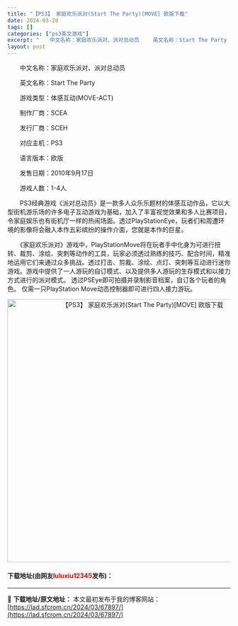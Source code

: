 ```yaml
---
title: "【PS3】 家庭欢乐派对(Start The Party)[MOVE] 欧版下载"
date: 2024-03-28
tags: []
categories: ["ps3英文游戏"]
excerpt: "　　中文名称：家庭欢乐派对、派对总动员 　　英文名称：Start The Party 　　游戏类型：体感互动(MOVE-ACT) 　　制作厂商：SCEA 　　发行厂商：SCEH 　　对应主机：PS3 　　语言版本：欧版 　　发售日期：2010年9月17日 　　游戏人数：1-4人 　　PS3经典游戏《&hellip;"
layout: post
---
```


 <p>　　中文名称：家庭欢乐派对、派对总动员</p> <p>　　英文名称：Start The Party</p> <p>　　游戏类型：体感互动(MOVE-ACT)</p> <p>　　制作厂商：SCEA</p> <p>　　发行厂商：SCEH</p> <p>　　对应主机：PS3</p> <p>　　语言版本：欧版</p> <p>　　发售日期：2010年9月17日</p> <p>　　游戏人数：1-4人</p> <p>　　PS3经典游戏《派对总动员》是一款多人众乐乐题材的体感互动作品，它以大型街机游乐场的许多电子互动游戏为基础，加入了丰富视觉效果和多人比赛项目，令家庭娱乐也有街机厅一样的热闹场面。透过PlayStationEye，玩者们和周遭环境的影像将会融入本作五彩缤纷的操作介面，您就是本作的巨星。</p> <p>　　《家庭欢乐派对》游戏中，PlayStationMove将在玩者手中化身为可进行扭转、裁剪、涂绘、突刺等动作的工具，玩家必须透过熟练的技巧、配合时间，精准地运用它们来通过众多挑战。透过打击、剪裁、涂绘、点灯、突刺等互动进行迷你游戏。游戏中提供了一人游玩的自订模式、以及提供多人游玩的生存模式和以接力方式进行的派对模式。 透过PSEye即可拍摄并录制影音档案，自订各个玩者的角色。 仅需一只PlayStation Move动态控制器即可进行四人接力游玩。</p> <p align="center"><img align="" border="0" src="https://lad.sfcrom.cn/wp-content/uploads/2024/03/20240328_66051c71b299f.jpg" width="595" alt="【PS3】 家庭欢乐派对(Start The Party)[MOVE] 欧版下载" /></p> <p><h4>下载地址(由网友<font color="red">luluxiu12345</font>发布)：</h4></p> 

---
📖 **下载地址/原文地址：** 本文最初发布于我的博客网站：[https://lad.sfcrom.cn/2024/03/67897/](https://lad.sfcrom.cn/2024/03/67897/)
